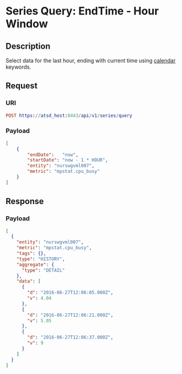 # Series Query: EndTime - Hour Window

## Description

Select data for the last hour, ending with current time using [calendar](../../../../shared/calendar.md) keywords.

## Request

### URI

```elm
POST https://atsd_host:8443/api/v1/series/query
```

### Payload

```json
[
    {
        "endDate":   "now",
        "startDate": "now - 1 * HOUR",
        "entity": "nurswgvml007",
        "metric": "mpstat.cpu_busy"
    }
]
```

## Response

### Payload

```json
[
  {
    "entity": "nurswgvml007",
    "metric": "mpstat.cpu_busy",
    "tags": {},
    "type": "HISTORY",
    "aggregate": {
      "type": "DETAIL"
    },
    "data": [
      {
        "d": "2016-06-27T12:06:05.000Z",
        "v": 4.04
      },
      {
        "d": "2016-06-27T12:06:21.000Z",
        "v": 5.05
      },
      {
        "d": "2016-06-27T12:06:37.000Z",
        "v": 9
      }
    ]
  }
]
```
